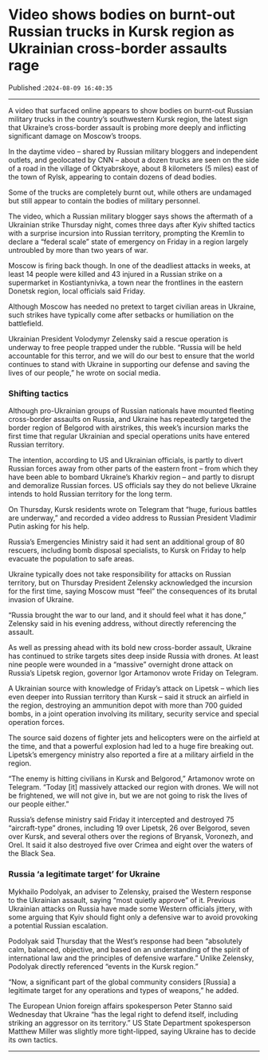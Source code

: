 # Video shows bodies on burnt-out Russian trucks in Kursk region as Ukrainian cross-border assaults rage

Published :`2024-08-09 16:40:35`

---

A video that surfaced online appears to show bodies on burnt-out Russian military trucks in the country’s southwestern Kursk region, the latest sign that Ukraine’s cross-border assault is probing more deeply and inflicting significant damage on Moscow’s troops.

In the daytime video – shared by Russian military bloggers and independent outlets, and geolocated by CNN – about a dozen trucks are seen on the side of a road in the village of Oktyabrskoye, about 8 kilometers (5 miles) east of the town of Rylsk, appearing to contain dozens of dead bodies.

Some of the trucks are completely burnt out, while others are undamaged but still appear to contain the bodies of military personnel.

The video, which a Russian military blogger says shows the aftermath of a Ukrainian strike Thursday night, comes three days after Kyiv shifted tactics with a surprise incursion into Russian territory, prompting the Kremlin to declare a “federal scale” state of emergency on Friday in a region largely untroubled by more than two years of war.

Moscow is firing back though. In one of the deadliest attacks in weeks, at least 14 people were killed and 43 injured in a Russian strike on a supermarket in Kostiantynivka, a town near the frontlines in the eastern Donetsk region, local officials said Friday.

Although Moscow has needed no pretext to target civilian areas in Ukraine, such strikes have typically come after setbacks or humiliation on the battlefield.

Ukrainian President Volodymyr Zelensky said a rescue operation is underway to free people trapped under the rubble. “Russia will be held accountable for this terror, and we will do our best to ensure that the world continues to stand with Ukraine in supporting our defense and saving the lives of our people,” he wrote on social media.

### Shifting tactics

Although pro-Ukrainian groups of Russian nationals have mounted fleeting cross-border assaults on Russia, and Ukraine has repeatedly targeted the border region of Belgorod with airstrikes, this week’s incursion marks the first time that regular Ukrainian and special operations units have entered Russian territory.

The intention, according to US and Ukrainian officials, is partly to divert Russian forces away from other parts of the eastern front – from which they have been able to bombard Ukraine’s Kharkiv region – and partly to disrupt and demoralize Russian forces. US officials say they do not believe Ukraine intends to hold Russian territory for the long term.

On Thursday, Kursk residents wrote on Telegram that “huge, furious battles are underway,” and recorded a video address to Russian President Vladimir Putin asking for his help.

Russia’s Emergencies Ministry said it had sent an additional group of 80 rescuers, including bomb disposal specialists, to Kursk on Friday to help evacuate the population to safe areas.

Ukraine typically does not take responsibility for attacks on Russian territory, but on Thursday President Zelensky acknowledged the incursion for the first time, saying Moscow must “feel” the consequences of its brutal invasion of Ukraine.

“Russia brought the war to our land, and it should feel what it has done,” Zelensky said in his evening address, without directly referencing the assault.

As well as pressing ahead with its bold new cross-border assault, Ukraine has continued to strike targets sites deep inside Russia with drones. At least nine people were wounded in a “massive” overnight drone attack on Russia’s Lipetsk region, governor Igor Artamonov wrote Friday on Telegram.

A Ukrainian source with knowledge of Friday’s attack on Lipetsk – which lies even deeper into Russian territory than Kursk – said it struck an airfield in the region, destroying an ammunition depot with more than 700 guided bombs, in a joint operation involving its military, security service and special operation forces.

The source said dozens of fighter jets and helicopters were on the airfield at the time, and that a powerful explosion had led to a huge fire breaking out. Lipetsk’s emergency ministry also reported a fire at a military airfield in the region.

“The enemy is hitting civilians in Kursk and Belgorod,” Artamonov wrote on Telegram. “Today [it] massively attacked our region with drones. We will not be frightened, we will not give in, but we are not going to risk the lives of our people either.”

Russia’s defense ministry said Friday it intercepted and destroyed 75 “aircraft-type” drones, including 19 over Lipetsk, 26 over Belgorod, seven over Kursk, and several others over the regions of Bryansk, Voronezh, and Orel. It said it also destroyed five over Crimea and eight over the waters of the Black Sea.

### Russia ‘a legitimate target’ for Ukraine

Mykhailo Podolyak, an adviser to Zelensky, praised the Western response to the Ukrainian assault, saying “most quietly approve” of it. Previous Ukrainian attacks on Russia have made some Western officials jittery, with some arguing that Kyiv should fight only a defensive war to avoid provoking a potential Russian escalation.

Podolyak said Thursday that the West’s response had been “absolutely calm, balanced, objective, and based on an understanding of the spirit of international law and the principles of defensive warfare.” Unlike Zelensky, Podolyak directly referenced “events in the Kursk region.”

“Now, a significant part of the global community considers [Russia] a legitimate target for any operations and types of weapons,” he added.

The European Union foreign affairs spokesperson Peter Stanno said Wednesday that Ukraine “has the legal right to defend itself, including striking an aggressor on its territory.” US State Department spokesperson Matthew Miller was slightly more tight-lipped, saying Ukraine has to decide its own tactics.

---

